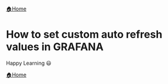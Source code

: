 [:house:Home](https://github.com/debbiswal/Articles)  

# How to set custom auto refresh values in GRAFANA  



Happy Learning :smiley:  

[:house:Home](https://github.com/debbiswal/Articles)
